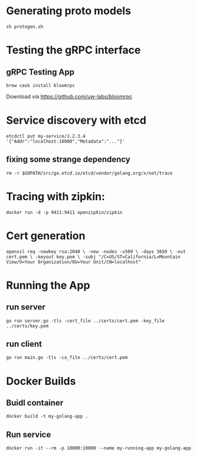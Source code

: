 # Generating proto models
`sh protogen.sh`


# Testing the gRPC interface

## gRPC Testing App 
`brew cask install bloomrpc`

Download via https://github.com/uw-labs/bloomrpc


# Service discovery with etcd
`etcdctl put my-service/1.2.3.4 '{"Addr":"localhost:10000","Metadata":"..."}'`
## fixing some strange dependency
`rm -r $GOPATH/src/go.etcd.io/etcd/vendor/golang.org/x/net/trace`

# Tracing with zipkin:
`docker run -d -p 9411:9411 openzipkin/zipkin`

# Cert generation
`openssl req -newkey rsa:2048 \
  -new -nodes -x509 \
  -days 3650 \
  -out cert.pem \
  -keyout key.pem \
  -subj "/C=US/ST=California/L=Mountain View/O=Your Organization/OU=Your Unit/CN=localhost"`

# Running the App
## run server

`go run server.go -tls -cert_file ../certs/cert.pem -key_file ../certs/key.pem`

## run client
`go run main.go -tls -ca_file ../certs/cert.pem`

# Docker Builds
## Buidl container

`docker build -t my-golang-app .`

## Run service

`docker run -it --rm -p 10000:10000 --name my-running-app my-golang-app`
